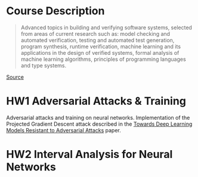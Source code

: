 # Course Description

> Advanced topics in building and verifying software systems, selected from areas of current research such as: model checking and automated verification, testing and automated test generation, program synthesis, runtime verification, machine learning and its applications in the design of verified systems, formal analysis of machine learning algorithms, principles of programming languages and type systems.

[Source](https://siebelschool.illinois.edu/academics/courses/cs521-120248)

# HW1 Adversarial Attacks & Training

Adversarial attacks and training on neural networks. Implementation of the Projected Gradient Descent attack described 
in the [Towards Deep Learning Models Resistant to Adversarial Attacks](https://arxiv.org/pdf/1706.06083) paper.

# HW2 Interval Analysis for Neural Networks
